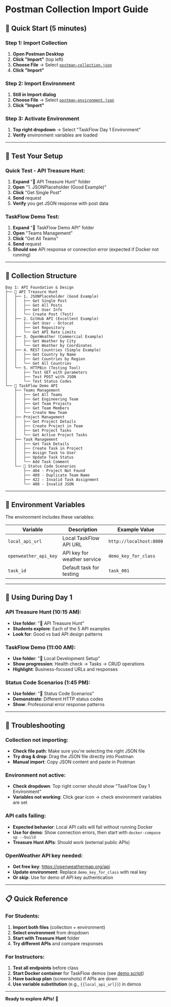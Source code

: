 # Postman Collection Import Guide

## 🚀 Quick Start (5 minutes)

### Step 1: Import Collection
1. **Open Postman Desktop**
2. **Click "Import"** (top left)
3. **Choose File** → Select [`postman-collection.json`](./postman-collection.json)
4. **Click "Import"**

### Step 2: Import Environment  
1. **Still in Import dialog** 
2. **Choose File** → Select [`postman-environment.json`](./postman-environment.json)
3. **Click "Import"**

### Step 3: Activate Environment
1. **Top right dropdown** → Select "TaskFlow Day 1 Environment"
2. **Verify** environment variables are loaded

---

## 🧪 Test Your Setup

### Quick Test - API Treasure Hunt:
1. **Expand** "🎯 API Treasure Hunt" folder
2. **Open** "1. JSONPlaceholder (Good Example)" 
3. **Click** "Get Single Post"
4. **Send** request
5. **Verify** you get JSON response with post data

### TaskFlow Demo Test:
1. **Expand** "🚀 TaskFlow Demo API" folder
2. **Open** "Teams Management"
3. **Click** "Get All Teams"
4. **Send** request
5. **Should see** API response or connection error (expected if Docker not running)

---

## 📁 Collection Structure

```
Day 1: API Foundation & Design
├── 🎯 API Treasure Hunt
│   ├── 1. JSONPlaceholder (Good Example)
│   │   ├── Get Single Post
│   │   ├── Get All Posts
│   │   ├── Get User Info
│   │   └── Create Post (Test)
│   ├── 2. GitHub API (Excellent Example)
│   │   ├── Get User - Octocat
│   │   ├── Get Repository
│   │   └── Get API Rate Limits
│   ├── 3. OpenWeather (Commercial Example)
│   │   ├── Get Weather by City
│   │   └── Get Weather by Coordinates
│   ├── 4. REST Countries (Simple Example)
│   │   ├── Get Country by Name
│   │   ├── Get Countries by Region
│   │   └── Get All Countries
│   └── 5. HTTPBin (Testing Tool)
│       ├── Test GET with parameters
│       ├── Test POST with JSON
│       └── Test Status Codes
└── 🚀 TaskFlow Demo API
    ├── Teams Management
    │   ├── Get All Teams
    │   ├── Get Engineering Team
    │   ├── Get Team Projects
    │   ├── Get Team Members
    │   └── Create New Team
    ├── Project Management
    │   ├── Get Project Details
    │   ├── Create Project in Team
    │   ├── Get Project Tasks
    │   └── Get Active Project Tasks
    ├── Task Management
    │   ├── Get Task Details
    │   ├── Create Task in Project
    │   ├── Assign Task to User
    │   ├── Update Task Status
    │   └── Add Task Comment
    └── 🧪 Status Code Scenarios
        ├── 404 - Project Not Found
        ├── 409 - Duplicate Team Name
        ├── 422 - Invalid Task Assignment
        └── 400 - Invalid JSON
```

---

## 🔧 Environment Variables

The environment includes these variables:

| Variable | Description | Example Value |
|----------|-------------|---------------|
| `local_api_url` | Local TaskFlow API URL | `http://localhost:8000` |
| `openweather_api_key` | API key for weather service | `demo_key_for_class` |
| `task_id` | Default task for testing | `task_001` |

---

## 🎯 Using During Day 1

### API Treasure Hunt (10:15 AM):
- **Use folder**: "🎯 API Treasure Hunt"
- **Students explore**: Each of the 5 API examples
- **Look for**: Good vs bad API design patterns

### TaskFlow Demo (11:00 AM):
- **Use folder**: "🚀 Local Development Setup" 
- **Show progression**: Health check → Tasks → CRUD operations
- **Highlight**: Business-focused URLs and responses

### Status Code Scenarios (1:45 PM):
- **Use folder**: "🧪 Status Code Scenarios"
- **Demonstrate**: Different HTTP status codes
- **Show**: Professional error response patterns

---

## 🔧 Troubleshooting

### Collection not importing:
- **Check file path**: Make sure you're selecting the right JSON file
- **Try drag & drop**: Drag the JSON file directly into Postman
- **Manual import**: Copy JSON content and paste in Postman

### Environment not active:
- **Check dropdown**: Top right corner should show "TaskFlow Day 1 Environment"
- **Variables not working**: Click gear icon → check environment variables are set

### API calls failing:
- **Expected behavior**: Local API calls will fail without running Docker
- **Use for demo**: Show connection errors, then start with `docker-compose up --build`
- **Treasure Hunt APIs**: Should work (external public APIs)

### OpenWeather API key needed:
- **Get free key**: https://openweathermap.org/api
- **Update environment**: Replace `demo_key_for_class` with real key
- **Or skip**: Use for demo of API key authentication

---

## 📋 Quick Reference

### For Students:
1. **Import both files** (collection + environment)
2. **Select environment** from dropdown
3. **Start with Treasure Hunt** folder
4. **Try different APIs** and compare responses

### For Instructors:
1. **Test all endpoints** before class
2. **Start Docker container** for TaskFlow demos (see [demo script](../demos/taskflow-api-demo-script.md))
3. **Have backup plan** (screenshots) if APIs are down
4. **Use variable substitution** (e.g., `{{local_api_url}}`) in demos

---

**Ready to explore APIs!** 🎯 